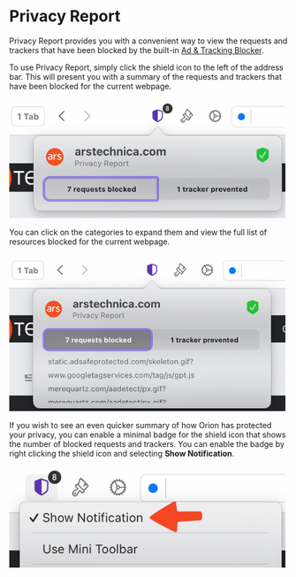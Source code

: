 # Privacy Report

Privacy Report provides you with a convenient way to view the requests and trackers that have been blocked by the built-in [Ad & Tracking Blocker](https://help.kagi.com/orion/privacy-and-security/ad-tracking-blocking.html).

To use Privacy Report, simply click the shield icon to the left of the address bar.
This will present you with a summary of the requests and trackers that have been blocked for the current webpage.

<img src="./media/macos_privacy_report_summary.png" width="500" alt="Privacy Report Summary"><br />

You can click on the categories to expand them and view the full list of resources blocked for the current webpage.

<img src="./media/macos_privacy_report_details.png" width="500" alt="Privacy Report Details"><br />

If you wish to see an even quicker summary of how Orion has protected your privacy, you can enable a minimal badge for the shield icon that shows the number of blocked requests and trackers. You can enable the badge by right clicking the shield icon and selecting **Show Notification**.

<img src="./media/macos_privacy_report_badge.png" width="500" alt="Enabling the Privacy Report Badge"><br />
